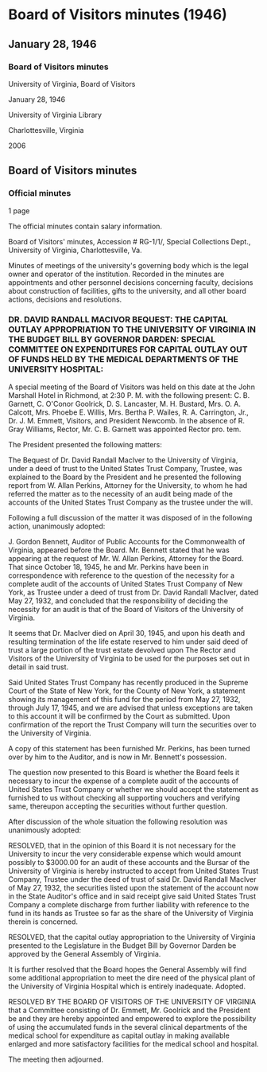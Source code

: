 <!-- altadded -->
<!-- altadded -->

<!-- llmmeta -->

<script type="application/ld+json">
{
"@context": "http://schema.org",
"@type": "Meeting",
"name": "Board Minutes",
"startDate": "1946-01-28T14:30:00",
"endDate": "1946-01-28T15:30:00",
"location": {
"@type": "Place",
"name": "John Marshall Hotel",
"address": {
"@type": "PostalAddress",
"addressLocality": "Richmond",
"addressRegion": "Virginia"
}
},
"organizer": {
"@type": "Organization",
"name": "University of Virginia Board of Visitors"
},
"keywords": "Board of Visitors, University of Virginia, meeting minutes, capital outlay, Dr. David Randall MacIver",
"description": "Minutes of the special meeting of the Board of Visitors of the University of Virginia held on January 28, 1946, including discussion on the bequest of Dr. David Randall MacIver and capital outlay appropriations.",
"attendee": \[
{
"@type": "Person",
"name": "C. B. Garnett"
},
{
"@type": "Person",
"name": "C. O'Conor Goolrick"
},
{
"@type": "Person",
"name": "D. S. Lancaster"
},
{
"@type": "Person",
"name": "M. H. Bustard"
},
{
"@type": "Person",
"name": "Mrs. O. A. Calcott"
},
{
"@type": "Person",
"name": "Mrs. Phoebe E. Willis"
},
{
"@type": "Person",
"name": "Mrs. Bertha P. Wailes"
},
{
"@type": "Person",
"name": "R. A. Carrington, Jr."
},
{
"@type": "Person",
"name": "Dr. J. M. Emmett"
},
{
"@type": "Person",
"name": "President Newcomb"
}
],
"about": \[
{
"@type": "CreativeWork",
"name": "Dr. David Randall MacIver Bequest",
"description": "Discussion regarding the bequest to the University of Virginia and the need for an audit of the accounts managed by the United States Trust Company."
},
{
"@type": "CreativeWork",
"name": "Capital Outlay Appropriation",
"description": "Approval of the capital outlay appropriation presented to the General Assembly of Virginia."
}
]
}

</script>

<!-- llmformatted -->

# Board of Visitors minutes (1946)

## January 28, 1946

### Board of Visitors minutes

University of Virginia, Board of Visitors

January 28, 1946

University of Virginia Library

Charlottesville, Virginia

2006

## Board of Visitors minutes

### Official minutes

1 page

The official minutes contain salary information.

Board of Visitors' minutes, Accession # RG-1/1/, Special Collections Dept., University of Virginia, Charlottesville, Va.

Minutes of meetings of the university's governing body which is the legal owner and operator of the institution. Recorded in the minutes are appointments and other personnel decisions concerning faculty, decisions about construction of facilities, gifts to the university, and all other board actions, decisions and resolutions.

### DR. DAVID RANDALL MACIVOR BEQUEST: THE CAPITAL OUTLAY APPROPRIATION TO THE UNIVERSITY OF VIRGINIA IN THE BUDGET BILL BY GOVERNOR DARDEN: SPECIAL COMMITTEE ON EXPENDITURES FOR CAPITAL OUTLAY OUT OF FUNDS HELD BY THE MEDICAL DEPARTMENTS OF THE UNIVERSITY HOSPITAL:

A special meeting of the Board of Visitors was held on this date at the John Marshall Hotel in Richmond, at 2:30 P. M. with the following present: C. B. Garnett, C. O'Conor Goolrick, D. S. Lancaster, M. H. Bustard, Mrs. O. A. Calcott, Mrs. Phoebe E. Willis, Mrs. Bertha P. Wailes, R. A. Carrington, Jr., Dr. J. M. Emmett, Visitors, and President Newcomb. In the absence of R. Gray Williams, Rector, Mr. C. B. Garnett was appointed Rector pro. tem.

The President presented the following matters:

The Bequest of Dr. David Randall MacIver to the University of Virginia, under a deed of trust to the United States Trust Company, Trustee, was explained to the Board by the President and he presented the following report from W. Allan Perkins, Attorney for the University, to whom he had referred the matter as to the necessity of an audit being made of the accounts of the United States Trust Company as the trustee under the will.

Following a full discussion of the matter it was disposed of in the following action, unanimously adopted:

J. Gordon Bennett, Auditor of Public Accounts for the Commonwealth of Virginia, appeared before the Board. Mr. Bennett stated that he was appearing at the request of Mr. W. Allan Perkins, Attorney for the Board. That since October 18, 1945, he and Mr. Perkins have been in correspondence with reference to the question of the necessity for a complete audit of the accounts of United States Trust Company of New York, as Trustee under a deed of trust from Dr. David Randall MacIver, dated May 27, 1932, and concluded that the responsibility of deciding the necessity for an audit is that of the Board of Visitors of the University of Virginia.

It seems that Dr. MacIver died on April 30, 1945, and upon his death and resulting termination of the life estate reserved to him under said deed of trust a large portion of the trust estate devolved upon The Rector and Visitors of the University of Virginia to be used for the purposes set out in detail in said trust.

Said United States Trust Company has recently produced in the Supreme Court of the State of New York, for the County of New York, a statement showing its management of this fund for the period from May 27, 1932, through July 17, 1945, and we are advised that unless exceptions are taken to this account it will be confirmed by the Court as submitted. Upon confirmation of the report the Trust Company will turn the securities over to the University of Virginia.

A copy of this statement has been furnished Mr. Perkins, has been turned over by him to the Auditor, and is now in Mr. Bennett's possession.

The question now presented to this Board is whether the Board feels it necessary to incur the expense of a complete audit of the accounts of United States Trust Company or whether we should accept the statement as furnished to us without checking all supporting vouchers and verifying same, thereupon accepting the securities without further question.

After discussion of the whole situation the following resolution was unanimously adopted:

RESOLVED, that in the opinion of this Board it is not necessary for the University to incur the very considerable expense which would amount possibly to $3000.00 for an audit of these accounts and the Bursar of the University of Virginia is hereby instructed to accept from United States Trust Company, Trustee under the deed of trust of said Dr. David Randall MacIver of May 27, 1932, the securities listed upon the statement of the account now in the State Auditor's office and in said receipt give said United States Trust Company a complete discharge from further liability with reference to the fund in its hands as Trustee so far as the share of the University of Virginia therein is concerned.

RESOLVED, that the capital outlay appropriation to the University of Virginia presented to the Legislature in the Budget Bill by Governor Darden be approved by the General Assembly of Virginia.

It is further resolved that the Board hopes the General Assembly will find some additional appropriation to meet the dire need of the physical plant of the University of Virginia Hospital which is entirely inadequate. Adopted.

RESOLVED BY THE BOARD OF VISITORS OF THE UNIVERSITY OF VIRGINIA that a Committee consisting of Dr. Emmett, Mr. Goolrick and the President be and they are hereby appointed and empowered to explore the possibility of using the accumulated funds in the several clinical departments of the medical school for expenditure as capital outlay in making available enlarged and more satisfactory facilities for the medical school and hospital.

The meeting then adjourned.
